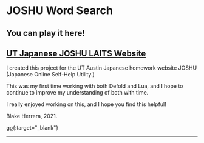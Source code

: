 # JOSHU Word Search

## You can play it here!
<a href="https://laits.utexas.edu/japanese/joshu/games_students/Herrera/JOSHUWordSearch/" target="_blank">UT Japanese JOSHU LAITS Website</a>
--

I created this project for the UT Austin Japanese homework website JOSHU (Japanese Online Self-Help Utility.)

This was my first time working with both Defold and Lua, and I hope to continue to improve my understanding of both with time.

I really enjoyed working on this, and I hope you find this helpful!

Blake Herrera, 2021.

[go](http://blakeherrera.com){:target="_blank"}

---
